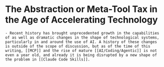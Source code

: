 # The Abstraction or Meta-Tool Tax in the Age of Accelerating Technology
	- Recent history has brought unprecedented growth in the capabilities of as well as dramatic changes in the shape of technological systems, particularly in and around the use of AI. A history of these changes is outside of the scope of discussion, but as of the time of this writing, [[MCP]] and the rise of mature [[AI/Coding/Agentic]] is not even a year old, and already it is being disrupted by a new shape of the problem in [[Claude Code Skills]].